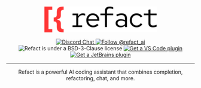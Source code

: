 <p align="center">
  <img width="300" alt="Refact" src="https://raw.githubusercontent.com/smallcloudai/refact/main/refact-logo.svg"/>
</p>

<p align="center">
  <a href="https://smallcloud.ai/discord">
    <img src="https://img.shields.io/discord/1037660742440194089?logo=discord&label=Discord&link=https%3A%2F%2Fsmallcloud.ai%2Fdiscord" alt="Discord Chat" />
  </a>
  <a href="https://twitter.com/intent/follow?screen_name=refact_ai">
    <img src="https://img.shields.io/twitter/follow/refact_ai" alt="Follow @refact_ai" />
  </a>
  <img src="https://img.shields.io/github/license/smallcloudai/refact?cacheSeconds=1000" alt="Refact is under a BSD-3-Clause license" />
  <a href="https://marketplace.visualstudio.com/items?itemName=smallcloud.codify">
    <img src="https://img.shields.io/visual-studio-marketplace/d/smallcloud.codify?label=VS%20Code" alt="Get a VS Code plugin" />
  </a>
  <a href="https://plugins.jetbrains.com/plugin/20647-codify">
    <img src="https://img.shields.io/jetbrains/plugin/d/com.smallcloud.codify?label=JetBrains" alt="Get a JetBrains plugin" />
  </a>
</p>

---

<p align="center">
  Refact is a powerful AI coding assistant that combines completion, refactoring, chat, and more. 
</p>
